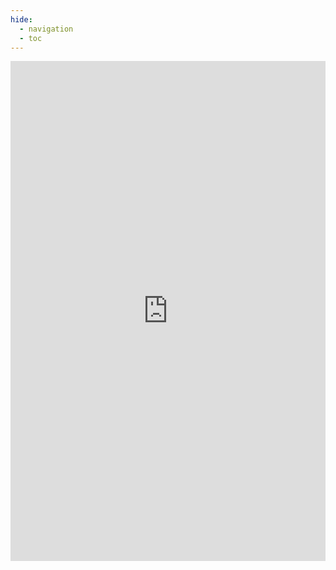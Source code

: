 ```yaml
---
hide:
  - navigation
  - toc
---
```




<!-- <iframe src = https://radiantearth.github.io/stac-browser/#/external/raw.githubusercontent.com/IDE-FCyT/IDE-FCyT/main/catalog/stac_catalog.json 
  width="1400" height="1400" style="border:0;" allowfullscreen="true" loading="lazy" referrerpolicy="no-referrer-when-downgrade"> </iframe> -->


<iframe
  src="https://radiantearth.github.io/stac-browser/#/external/https://rawcdn.githack.com/IDE-FCyT/IDE-FCyT/main/catalog/stac_catalog.json"
  width="100%"
  height="800"
  style="border:0;"
  allowfullscreen
  loading="lazy">
</iframe>
